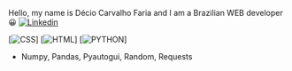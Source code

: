 Hello, my name is Décio Carvalho Faria and I am a Brazilian WEB developer 😀
[![Linkedin](https://img.shields.io/badge/LinkedIn-0077B5?style=for-the-badge&logo=linkedin&logoColor=white)](https://www.linkedin.com/in/decio-faria/)

[![CSS](https://img.shields.io/badge/HTML5-E34F26?style=for-the-badge&logo=html5&logoColor=white)]
[![HTML](https://img.shields.io/badge/CSS3-1572B6?style=for-the-badge&logo=css3&logoColor=white)]
[![PYTHON](https://img.shields.io/badge/Python-3776AB?style=for-the-badge&logo=python&logoColor=white)]
- Numpy, Pandas, Pyautogui, Random, Requests
